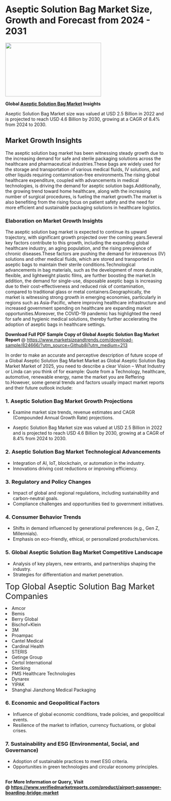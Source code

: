 <H1>Aseptic Solution Bag Market Size, Growth and Forecast from 2024 - 2031</H1><img class="aligncenter size-medium wp-image-584254" src="https://thirdeyenews.in/wp-content/uploads/2024/09/Global-Market-Research-300x168.jpeg" alt="" width="300" height="168" /><p><strong>Global&nbsp;<a href="https://www.marketsizeandtrends.com/download-sample/824666/?utm_source=Github8j?utm_medium=213">Aseptic Solution Bag Market</a> Insights</strong></p><p>Aseptic Solution Bag Market size was valued at USD 2.5 Billion in 2022 and is projected to reach USD 4.6 Billion by 2030, growing at a CAGR of 8.4% from 2024 to 2030.</p><p><h2>Market Growth Insights</h2> The aseptic solution bag market has been witnessing steady growth due to the increasing demand for safe and sterile packaging solutions across the healthcare and pharmaceutical industries.These bags are widely used for the storage and transportation of various medical fluids, IV solutions, and other liquids requiring contamination-free environments.The rising global healthcare expenditure, coupled with advancements in medical technologies, is driving the demand for aseptic solution bags.Additionally, the growing trend toward home healthcare, along with the increasing number of surgical procedures, is fueling the market growth.The market is also benefiting from the rising focus on patient safety and the need for more efficient and sustainable packaging solutions in healthcare logistics.<h3>Elaboration on Market Growth Insights</h3> The aseptic solution bag market is expected to continue its upward trajectory, with significant growth projected over the coming years.Several key factors contribute to this growth, including the expanding global healthcare industry, an aging population, and the rising prevalence of chronic diseases.These factors are pushing the demand for intravenous (IV) solutions and other medical fluids, which are stored and transported in aseptic bags to maintain their sterile conditions.Technological advancements in bag materials, such as the development of more durable, flexible, and lightweight plastic films, are further boosting the market.In addition, the demand for single-use, disposable aseptic bags is increasing due to their cost-effectiveness and reduced risk of contamination, compared to traditional glass or metal containers.Geographically, the market is witnessing strong growth in emerging economies, particularly in regions such as Asia-Pacific, where improving healthcare infrastructure and increased government spending on healthcare are expanding market opportunities.Moreover, the COVID-19 pandemic has highlighted the need for safe and hygienic medical solutions, thereby further accelerating the adoption of aseptic bags in healthcare settings.<p><span class=""><strong>Download Full PDF Sample Copy of Global Aseptic Solution Bag Market Report</strong> @ <a href="https://www.marketsizeandtrends.com/download-sample/824666/?utm_source=Github8j?utm_medium=213" target="_blank">https://www.marketsizeandtrends.com/download-sample/824666/?utm_source=Github8j?utm_medium=213</a></span></p><p>In order to make an accurate and perceptive description of future scope of a Global&nbsp;Aseptic Solution Bag Market Market as Global&nbsp;Aseptic Solution Bag Market Market of 2025, you need to describe a clear Vision &ndash; What Industry or Linda can you think of for example: Quote from a Technology, healthcare, automotive, renewable energy, name the market you are Reffering to.However, some general trends and factors usually impact market reports and their future outlook include:</p><h3>1.&nbsp;<strong>Aseptic Solution Bag Market Growth Projections</strong></h3><ul><li>Examine market size trends, revenue estimates and CAGR (Compounded Annual Growth Rate) projections.</li><li><p>Aseptic Solution Bag Market size was valued at USD 2.5 Billion in 2022 and is projected to reach USD 4.6 Billion by 2030, growing at a CAGR of 8.4% from 2024 to 2030.</p></li></ul><h3>2.&nbsp;<strong>Aseptic Solution Bag Market Technological Advancements</strong></h3><ul><li>Integration of AI, IoT, blockchain, or automation in the industry.</li><li>Innovations driving cost reductions or improving efficiency.</li></ul><h3>3.&nbsp;<strong>Regulatory and Policy Changes</strong></h3><ul><li>Impact of global and regional regulations, including sustainability and carbon-neutral goals.</li><li>Compliance challenges and opportunities tied to government initiatives.</li></ul><h3>4.&nbsp;<strong>Consumer Behavior Trends</strong></h3><ul><li>Shifts in demand influenced by generational preferences (e.g., Gen Z, Millennials).</li><li>Emphasis on eco-friendly, ethical, or personalized products/services.</li></ul><h3>5.&nbsp;<strong>Global Aseptic Solution Bag Market Competitive Landscape</strong></h3><ul><li>Analysis of key players, new entrants, and partnerships shaping the industry.</li><li>Strategies for differentiation and market penetration.</li></ul><p data-pm-slice="1 1 []"><span style="color: inherit; font-family: inherit; font-size: 25px;">Top Global Aseptic Solution Bag Market Companies</span></p><div class="" data-test-id=""><p><li>Amcor</li><li> Bemis</li><li> Berry Global</li><li> Bischof+Klein</li><li> 3M</li><li> Proampac</li><li> Cantel Medical</li><li> Cardinal Health</li><li> STERIS</li><li> Getinge Group</li><li> Certol International</li><li> Steriking</li><li> PMS Healthcare Technologies</li><li> Dynarex</li><li> YIPAK</li><li> Shanghai Jianzhong Medical Packaging</li></p></div><h3>6.&nbsp;<strong>Economic and Geopolitical Factors</strong></h3><ul><li>Influence of global economic conditions, trade policies, and geopolitical events.</li><li>Resilience of the market to inflation, currency fluctuations, or global crises.</li></ul><h3>7.&nbsp;<strong>Sustainability and ESG (Environmental, Social, and Governance)</strong></h3><ul><li>Adoption of sustainable practices to meet ESG criteria.</li><li>Opportunities in green technologies and circular economy principles.</li></ul><h2><strong style="font-size: 14px;">For More Information or Query, Visit @&nbsp;</strong><a style="background-color: #ffffff; font-size: 14px;" href="https://www.marketsizeandtrends.com/report/aseptic-solution-bag-market/" target="_blank">https://www.verifiedmarketreports.com/product/airport-passenger-boarding-bridge-market</a></h2>